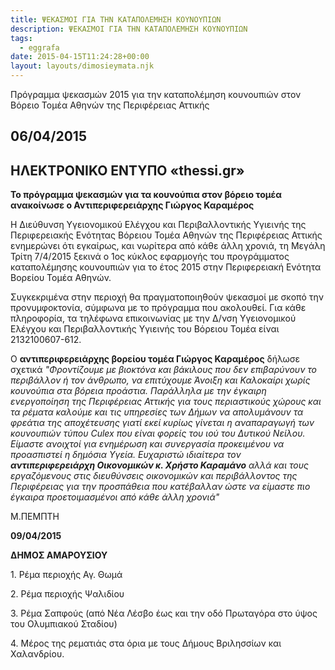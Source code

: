 ```yaml
---
title: ΨΕΚΑΣΜΟΙ ΓΙΑ ΤΗΝ ΚΑΤΑΠΟΛΕΜΗΣΗ ΚΟΥΝΟΥΠΙΩΝ
description: ΨΕΚΑΣΜΟΙ ΓΙΑ ΤΗΝ ΚΑΤΑΠΟΛΕΜΗΣΗ ΚΟΥΝΟΥΠΙΩΝ
tags:
  - eggrafa
date: 2015-04-15T11:24:28+00:00
layout: layouts/dimosieymata.njk
---
```

Πρόγραμμα ψεκασμών 2015 για την καταπολέμηση κουνουπιών στον Βόρειο Τομέα Αθηνών της Περιφέρειας Αττικής
<!-- excerpt -->
## 06/04/2015

## ΗΛΕΚΤΡΟΝΙΚΟ ΕΝΤΥΠΟ «thessi.gr»

**Το πρόγραμμα ψεκασμών για τα κουνούπια στον βόρειο τομέα ανακοίνωσε ο Αντιπεριφερειάρχης Γιώργος Καραμέρος**

Η Διεύθυνση Υγειονομικού Ελέγχου και Περιβαλλοντικής Υγιεινής της Περιφερειακής Ενότητας Βόρειου Τομέα Αθηνών της Περιφέρειας Αττικής ενημερώνει ότι εγκαίρως, και νωρίτερα από κάθε άλλη χρονιά, τη Μεγάλη Τρίτη 7/4/2015 ξεκινά ο 1ος κύκλος εφαρμογής του προγράμματος καταπολέμησης κουνουπιών για το έτος 2015 στην Περιφερειακή Ενότητα Βορείου Τομέα Αθηνών.

Συγκεκριμένα στην περιοχή θα πραγματοποιηθούν ψεκασμοί με σκοπό την προνυμφοκτονία, σύμφωνα με το πρόγραμμα που ακολουθεί. Για κάθε πληροφορία, τα τηλέφωνα επικοινωνίας με την Δ/νση Υγειονομικού Ελέγχου και Περιβαλλοντικής Υγιεινής του Βόρειου Τομέα είναι 2132100607-612.

Ο **αντιπεριφερειάρχης βορείου τομέα Γιώργος Καραμέρος** δήλωσε σχετικά *"Φροντίζουμε με βιοκτόνα και βάκιλους που δεν επιβαρύνουν το περιβάλλον ή τον άνθρωπο, να επιτύχουμε Άνοιξη και Καλοκαίρι χωρίς κουνούπια στα βόρεια προάστια. Παράλληλα με την έγκαιρη ενεργοποίηση της Περιφέρειας Αττικής για τους περιαστικούς χώρους και τα ρέματα καλούμε και τις υπηρεσίες των Δήμων να απολυμάνουν τα φρεάτια της αποχέτευσης γιατί εκεί κυρίως γίνεται η αναπαραγωγή των κουνουπιών τύπου* *Culex* *που είναι φορείς του ιού του Δυτικού Νείλου. Είμαστε ανοιχτοί για ενημέρωση και συνεργασία προκειμένου να προασπιστεί η δημόσια Υγεία. Ευχαριστώ ιδιαίτερα τον **αντιπεριφερειάρχη Οικονομικών κ. Χρήστο Καραμάνο** αλλά και τους εργαζόμενους στις διευθύνσεις οικονομικών και περιβάλλοντος της Περιφέρειας για την προσπάθεια που κατέβαλλαν ώστε να είμαστε πιο έγκαιρα προετοιμασμένοι από κάθε άλλη χρονιά"*

 M.ΠΕΜΠΤΗ

**09/04/2015**

  **ΔΗΜΟΣ ΑΜΑΡΟΥΣΙΟΥ**

  1\. Ρέμα περιοχής Αγ. Θωμά

  2\. Ρέμα περιοχής Ψαλιδίου

  3\. Ρέμα Σαπφούς (από Νέα Λέσβο έως και την οδό Πρωταγόρα στο ύψος του Ολυμπιακού Σταδίου)

  4\. Μέρος της ρεματιάς στα όρια με τους Δήμους Βριλησσίων και Χαλανδρίου.
